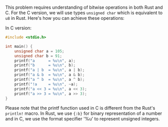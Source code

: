 This problem requires understanding of bitwise operations in both Rust and C. For the C version, we will use types `unsigned char` which is equivalent to `u8` in Rust. Here's how you can achieve these operations:

In C version:

```C
#include <stdio.h>

int main() {
    unsigned char a = 105;
    unsigned char b = 91;
    printf("a      = %u\n", a);
    printf("b      = %u\n", b);
    printf("a | b  = %u\n", a | b);
    printf("a & b  = %u\n", a & b);
    printf("a ^ b  = %u\n", a ^ b);
    printf("!a     = %u\n", ~a);
    printf("a << 3 = %u\n", a << 3);
    printf("a >> 3 = %u\n", a >> 3);
}
```
Please note that the printf function used in C is different from the Rust's `println!` macro. In Rust, we use `{:b}` for binary representation of a number and in C, we use the format specifier '%u' to represent unsigned integers.
